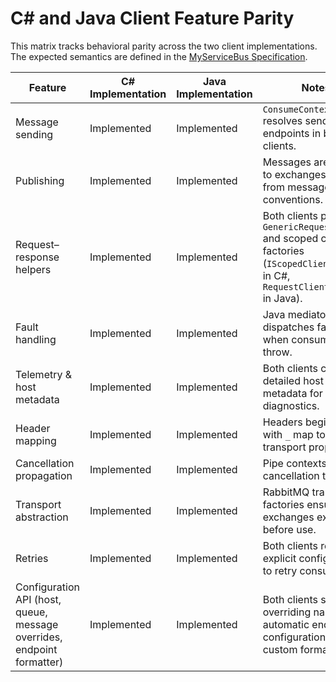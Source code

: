 # C# and Java Client Feature Parity

This matrix tracks behavioral parity across the two client implementations. The expected semantics are defined in the [MyServiceBus Specification](specs/myservicebus-spec.md).

| Feature | C# Implementation | Java Implementation | Notes |
| --- | --- | --- | --- |
| Message sending | Implemented | Implemented | `ConsumeContext` resolves send endpoints in both clients. |
| Publishing | Implemented | Implemented | Messages are routed to exchanges derived from message type conventions. |
| Request–response helpers | Implemented | Implemented | Both clients provide `GenericRequestClient` and scoped client factories (`IScopedClientFactory` in C#, `RequestClientFactory` in Java). |
| Fault handling | Implemented | Implemented | Java mediator dispatches faults when consumers throw. |
| Telemetry & host metadata | Implemented | Implemented | Both clients capture detailed host metadata for diagnostics. |
| Header mapping | Implemented | Implemented | Headers beginning with `_` map to native transport properties. |
| Cancellation propagation | Implemented | Implemented | Pipe contexts expose cancellation tokens. |
| Transport abstraction | Implemented | Implemented | RabbitMQ transport factories ensure exchanges exist before use. |
| Retries | Implemented | Implemented | Both clients require explicit configuration to retry consumers. |
| Configuration API (host, queue, message overrides, endpoint formatter) | Implemented | Implemented | Both clients support overriding names and automatic endpoint configuration with custom formatters. |
